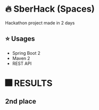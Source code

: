 # :fire: SberHack (Spaces)
Hackathon project made in 2 days
## :star: Usages
- Spring Boot 2
- Maven 2
- REST API
# :fireworks: RESULTS
## 2nd place
